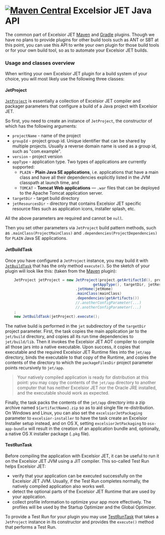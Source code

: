 [![Maven Central](https://img.shields.io/maven-central/v/com.excelsiorjet/excelsior-jet-api.svg)](https://maven-badges.herokuapp.com/maven-central/com.excelsiorjet/excelsior-jet-api)
Excelsior JET Java API
=====

The common part of Excelsior JET [Maven](https://github.com/excelsior-oss/excelsior-jet-maven-plugin)
and [Gradle](https://github.com/excelsior-oss/excelsior-jet-gradle-plugin) plugins.
Though we have no plans to provide plugins for other build tools such as ANT or SBT at this point,
you can use this API to write your own plugin for those build tools or for your own build tool,
so as to automate your Excelsior JET builds.

### Usage and classes overview
When writing your own Excelsior JET plugin for a build system of your choice,
you will most likely use the following three classes:

#### JetProject
[`JetProject`](https://github.com/excelsior-oss/excelsior-jet-api/blob/master/src/main/java/com/excelsiorjet/api/tasks/JetProject.java)
is essentially a collection of Excelsior JET compiler and packager parameters
that configure a build of a Java project with Excelsior JET.

So first, you need to create an instance of `JetProject`, the constructor of which has the following arguments:

* `projectName` -  name of the project
* `groupId` - project group id. Unique identifier that can be shared by multiple projects.
               Usually a reverse domain name is used as a group id, such as "com.example".
* `version` - project version
* `appType` - application type. Two types of applications are currently supported:
    - `PLAIN` -  **Plain Java SE applications**, i.e. applications that have a main class
                and have all their dependencies explicitly listed in the JVM classpath at launch time, and
    - `TOMCAT` - **Tomcat Web applications** &mdash; `.war` files that can be deployed to the
                Apache Tomcat application server.
* `targetDir` - target build directory
* `jetResourcesDir` - directory that contains Excelsior JET specific resource files such as application icons,
                       installer splash,  etc.

All the above parameters are required and cannot be `null`.

Then you set other parameters via `JetProject`
build pattern methods, such as `.mainClass(ProjectMainClass)` and
`.dependencies(ProjectDependencies)` for `PLAIN` Java SE applications.

#### JetBuildTask
Once you have configured a `JetProject` instance, you may build it with
[`JetBuildTask`](https://github.com/excelsior-oss/excelsior-jet-api/blob/master/src/main/java/com/excelsiorjet/api/tasks/JetBuildTask.java)
that has the only method `execute()`. So the sketch of your plugin will look like this:
(taken from the [Maven](https://github.com/excelsior-oss/excelsior-jet-maven-plugin/blob/master/src/main/java/com/excelsiorjet/maven/plugin/JetMojo.java) plugin):

```java
    JetProject jetProject = new JetProject(project.getArtifactId(), project.getGroupId(), project.getVersion(),
                                        getAppType(), targetDir, jetResourcesDir)
                                .jetHome(jetHome)
                                .mainClass(mainClass)
                                .dependencies(getArtifacts())
                                //.anotherConfigParameter(...)
                                //.anotherConfigParameter(...)
    ;
    new JetBuildTask(jetProject).execute();
```

The native build is performed in the `jet` subdirectory of the `targetDir` project parameter.
First, the task copies the main application jar to the `jet/build` directory,
and copies all its run time dependencies to `jet/build/lib`.
Then it invokes the Excelsior JET AOT compiler to compile all those jars into a native executable.
Upon success, it copies that executable and the required Excelsior JET Runtime files
into the `jet/app` directory, binds the executable to that copy of the Runtime,
and copies the contents of the directory to which the `packageFilesDir` project parameter points
recursively to `jet/app`.

> Your natively compiled application is ready for distribution at this point: you may copy
> the contents of the `jet/app` directory to another computer that has neither Excelsior JET nor
> the Oracle JRE installed, and the executable should work as expected.

Finally, the task packs the contents of the `jet/app` directory into
a zip archive named `${artifactName}.zip` so as to aid single file re-distribution.
On Windows and Linux, you can also set the `excelsiorJetPackaging` parameter to `excelsior-installer`
to have the task create an Excelsior Installer setup instead,
and on OS X, setting `excelsiorJetPackaging` to `osx-app-bundle` will result in the creation
of an application bundle and, optionally, a native OS X installer package (`.pkg` file).

#### TestRunTask
Before compiling the application with Excelsior JET, it can be useful to run it 
on the Excelsior JET JVM using a JIT compiler. This so-called Test Run helps Excelsior JET:

* verify that your application can be executed successfully on the Excelsior JET JVM.
  Usually, if the Test Run completes normally, the natively compiled application also works well.
* detect the optional parts of the Excelsior JET Runtime that are used by your application.
* collect profile information to optimize your app more effectively. The profiles will be used by the Startup Optimizer
  and the Global Optimizer.

To provide a Test Run for your plugin you may use
[TestRunTask](https://github.com/excelsior-oss/excelsior-jet-api/blob/master/src/main/java/com/excelsiorjet/api/tasks/TestRunTask.java)
that takes a `JetProject` instance in its constructor and provides the `execute()`  method that performs a Test Run.
